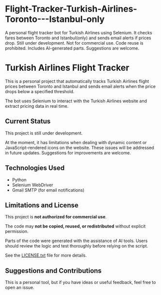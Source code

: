 # Flight-Tracker-Turkish-Airlines-Toronto---Istanbul-only
A personal flight tracker bot for Turkish Airlines using Selenium. It checks fares between Toronto and Istanbul(only) and sends email alerts if prices drop. Still under development. Not for commercial use. Code reuse is prohibited. Includes AI-generated parts. Suggestions are welcome.


# Turkish Airlines Flight Tracker

This is a personal project that automatically tracks Turkish Airlines flight prices between Toronto and Istanbul and sends email alerts when the price drops below a specified threshold.

The bot uses Selenium to interact with the Turkish Airlines website and extract pricing data in real time.

## Current Status

This project is still under development.

At the moment, it has limitations when dealing with dynamic content or JavaScript-rendered icons on the website. These issues will be addressed in future updates. Suggestions for improvements are welcome.

## Technologies Used

- Python
- Selenium WebDriver
- Gmail SMTP (for email notifications)

## Limitations and License

This project is **not authorized for commercial use**.

The code may **not be copied, reused, or redistributed** without explicit permission.

Parts of the code were generated with the assistance of AI tools. Users should review the logic and test thoroughly before relying on the script.

See the [LICENSE.txt](LICENSE.txt) file for more details.

## Suggestions and Contributions

This is a personal tool, but if you have ideas or useful feedback, feel free to open an issue.
